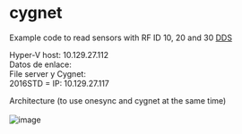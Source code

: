 # cygnet

Example code to read sensors with RF ID 10, 20 and 30
[DDS](dtf_001)


Hyper-V host: 10.129.27.112\
Datos de enlace:\
File server y Cygnet:\
2016STD = IP: 10.129.27.117


Architecture (to use onesync and cygnet at the same time)\
\
![image](https://user-images.githubusercontent.com/31476977/119711605-197bfe80-be36-11eb-86a2-cd943defc3a8.png)

